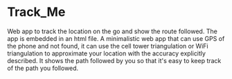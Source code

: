 # Track_Me
Web app to track the location on the go and show the route followed. The app is embedded in an html file.
A minimalistic web app that can  use GPS of the phone and not found, it can use the cell tower triangulation or WiFi triangulation to approximate your location with the accuracy explicitly described. It shows the path followed by you so that it's easy to keep track of the path you followed.
